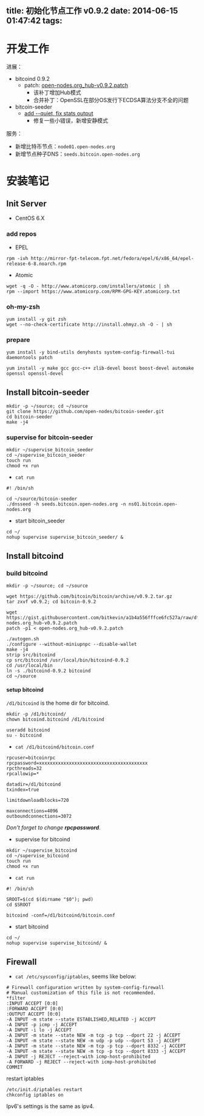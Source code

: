 title: 初始化节点工作 v0.9.2
date: 2014-06-15 01:47:42
tags:
---

# 开发工作

进展：

* bitcoind 0.9.2
  * patch: [open-nodes.org_hub-v0.9.2.patch](https://gist.github.com/bitkevin/a1b4a556fffce6fc527a)
    * 该补丁增加Hub模式
    * 合并补丁：OpenSSL在部分OS发行下ECDSA算法分支不全的问题
* bitcoin-seeder
  * [add --quiet, fix stats output](https://github.com/open-nodes/bitcoin-seeder/commit/d6d3bfcd3ed20756d5524a1e59b1afa2206d4d21)
    * 修复一些小错误，新增安静模式
    
服务：

* 新增比特币节点：`node01.open-nodes.org`
* 新增节点种子DNS：`seeds.bitcoin.open-nodes.org`

# 安装笔记

## Init Server

* CentOS 6.X

### add repos

* EPEL

```
rpm -ivh http://mirror-fpt-telecom.fpt.net/fedora/epel/6/x86_64/epel-release-6-8.noarch.rpm
```

* Atomic

```
wget -q -O - http://www.atomicorp.com/installers/atomic | sh
rpm --import https://www.atomicorp.com/RPM-GPG-KEY.atomicorp.txt
```

### oh-my-zsh

```
yum install -y git zsh 
wget --no-check-certificate http://install.ohmyz.sh -O - | sh
```

### prepare 

```
yum install -y bind-utils denyhosts system-config-firewall-tui daemontools patch

yum install -y make gcc gcc-c++ zlib-devel boost boost-devel automake openssl openssl-devel

```



## Install bitcoin-seeder

```
mkdir -p ~/source; cd ~/source
git clone https://github.com/open-nodes/bitcoin-seeder.git
cd bitcoin-seeder
make -j4
```

### supervise for bitcoin-seeder

```
mkdir ~/supervise_bitcoin_seeder
cd ~/supervise_bitcoin_seeder
touch run
chmod +x run
```

* `cat run`

```
#! /bin/sh

cd ~/source/bitcoin-seeder
./dnsseed -h seeds.bitcoin.open-nodes.org -n ns01.bitcoin.open-nodes.org
```

* start bitcoin_seeder

```
cd ~/
nohup supervise supervise_bitcoin_seeder/ &
```


## Install bitcoind

### build bitcoind

```
mkdir -p ~/source; cd ~/source

wget https://github.com/bitcoin/bitcoin/archive/v0.9.2.tar.gz
tar zxvf v0.9.2; cd bitcoin-0.9.2

wget https://gist.githubusercontent.com/bitkevin/a1b4a556fffce6fc527a/raw/dfe6e9f42e0a0b8bf767164cb2ebafa1322be7df/open-nodes.org_hub-v0.9.2.patch
patch -p1 < open-nodes.org_hub-v0.9.2.patch

./autogen.sh
./configure --without-miniupnpc --disable-wallet
make -j4
strip src/bitcoind
cp src/bitcoind /usr/local/bin/bitcoind-0.9.2
cd /usr/local/bin
ln -s ./bitcoind-0.9.2 bitcoind
cd ~/source
```

#### setup bitcoind

`/d1/bitcoind` is the home dir for bitcoind.

```
mkdir -p /d1/bitcoind/
chown bitcoind.bitcoind /d1/bitcoind

useradd bitcoind
su - bitcoind
```

* `cat /d1/bitcoind/bitcoin.conf`

```
rpcuser=bitcoinrpc
rpcpassword=xxxxxxxxxxxxxxxxxxxxxxxxxxxxxxxxxxxxxxxx
rpcthreads=32
rpcallowip=*

datadir=/d1/bitcoind
txindex=true

limitdownloadblocks=720

maxconnections=4096
outboundconnections=3072
```
_Don't forget to change **rpcpassword**_.

* supervise for bitcoind

```
mkdir ~/supervise_bitcoind
cd ~/supervise_bitcoind
touch run
chmod +x run
```

* `cat run`

```
#! /bin/sh

SROOT=$(cd $(dirname "$0"); pwd)
cd $SROOT

bitcoind -conf=/d1/bitcoind/bitcoin.conf
```

* start bitcoind

```
cd ~/
nohup supervise supervise_bitcoind/ &
```


## Firewall

* `cat /etc/sysconfig/iptables`, seems like below:

```
# Firewall configuration written by system-config-firewall
# Manual customization of this file is not recommended.
*filter
:INPUT ACCEPT [0:0]
:FORWARD ACCEPT [0:0]
:OUTPUT ACCEPT [0:0]
-A INPUT -m state --state ESTABLISHED,RELATED -j ACCEPT
-A INPUT -p icmp -j ACCEPT
-A INPUT -i lo -j ACCEPT
-A INPUT -m state --state NEW -m tcp -p tcp --dport 22 -j ACCEPT
-A INPUT -m state --state NEW -m udp -p udp --dport 53 -j ACCEPT
-A INPUT -m state --state NEW -m tcp -p tcp --dport 8332 -j ACCEPT
-A INPUT -m state --state NEW -m tcp -p tcp --dport 8333 -j ACCEPT
-A INPUT -j REJECT --reject-with icmp-host-prohibited
-A FORWARD -j REJECT --reject-with icmp-host-prohibited
COMMIT
```

restart iptables


```
/etc/init.d/iptables restart
chkconfig iptables on
```

Ipv6's settings is the same as ipv4.